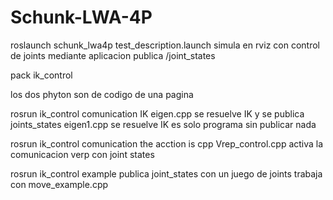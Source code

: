 # Schunk-LWA-4P




roslaunch schunk_lwa4p test_description.launch   simula en rviz con control de joints  mediante aplicacion publica /joint_states


pack ik_control

los dos phyton son de codigo de una pagina 

rosrun ik_control comunication IK
eigen.cpp    se resuelve IK y se publica joints_states
eigen1.cpp   se resuelve IK es solo programa sin publicar nada


rosrun ik_control comunication        the acction is cpp Vrep_control.cpp   activa la comunicacion  verp con joint states

rosrun ik_control example                        publica joint_states con un juego de joints    trabaja con move_example.cpp

